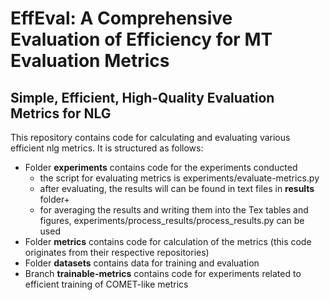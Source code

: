 EffEval: A Comprehensive Evaluation of Efficiency for MT Evaluation Metrics
===
Simple, Efficient, High-Quality Evaluation Metrics for NLG
---

This repository contains code for calculating and evaluating various efficient nlg metrics. It is structured as follows:

- Folder **experiments** contains code for the experiments conducted
  - the script for evaluating metrics is experiments/evaluate-metrics.py
  - after evaluating, the results will can be found in text files in **results** folder+
  - for averaging the results and writing them into the Tex tables and figures, experiments/process_results/process_results.py can be used
- Folder **metrics** contains code for calculation of the metrics (this code originates from their respective repositories)
- Folder **datasets** contains data for training and evaluation
- Branch __trainable-metrics__ contains code for experiments related to efficient training of COMET-like metrics
